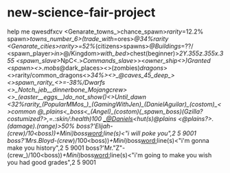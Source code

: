 # new-science-fair-project
help me qwesdfxcv
<Genarate_towns_>chance_spawn>_rarity_=12.2%
<Villagers>spawn>_towns_number_6>(trade_with_=ores>_@34%_rarity
<Genarate_cities>rarity>_=52%_(citizens>spawns>_@Buildings_=??/
<spawn_player>_in>_@/Kingdom>_with_bed_>chest(beginner)>_2Y.355z.355x.355
<spawn_slave_>NpC<.>_Commands_slave_>><_owner_ship<>)_Granted
<spawn_><>.mobs_@dark_places><>(zombies)_dragons_><>rarity/common_dragons<>_34%><?-`
<spawn_dungeons><>_@caves_45_deep_><>spawn_rarity_<>=-38%/Dwarfs
<spawn><>_Notch_jeb__dinnerbone_Mojangcrew><>_(easter__eggs__)do_not_show()<>Until_dawn
<spawn_plains_grassy_(<><32%rarity_(PopularMMos_)_(GamingWithJen)_(DanielAguilar)_(costom)_<>common
<spawn>@_plains<_boss<_(Angel)_(costom)(_spawn_boss)(Gzilla?costumized?>,=.:skin/:health)_100
<armour><_@Daniels><_hut(s)@_plains
<tornado><@_plains?>.(damage).(range)_>50%
<spawn>boss<name>?'Elijah-(crew_)<health>/10<boss))_+Mini_)boss<word:>line(s)<"i will poke you",2 5 9001
<spawn>boss<name>?'Mrs.Bloyd-(crew_)<health>/100<boss))_+Mini_)boss<word:>line(s)<"i'm gonna make you history",2 5 9001
<spawn>boss<name>?'Mr."Z"-(crew_)<health>/100<boss))_+Mini_)boss<word:>line(s)<"i'm going to make you wish you had good grades",2 5 9001
